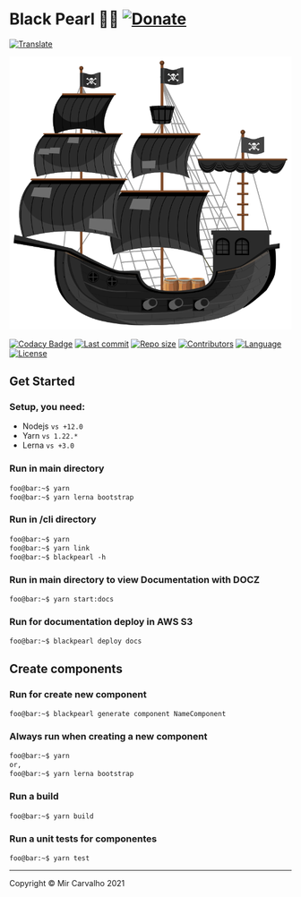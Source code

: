 # Black Pearl 🏴‍☠️ [![Donate](https://img.shields.io/badge/Donate-brightgreen.svg)](https://www.paypal.com/cgi-bin/webscr?cmd=_donations&business=BKXUAMJSNZN46&item_name=Thanks+for+Help+me%21&currency_code=BRL&source=url)

<!-- Translate -->

[![Translate](https://img.shields.io/badge/Translate-pt--br-blue.svg)](./README-pt-br.md)

<!-- Banner -->

[![Banner](./.github/assets/black-pearl.svg)](https://github.com/deppbrazil/black-pearl)

[![Codacy Badge](https://app.codacy.com/project/badge/Grade/a5099e9dcb8e4dff806f75da82123efd)](https://www.codacy.com/gh/deppbrazil/black-pearl/dashboard?utm_source=github.com&utm_medium=referral&utm_content=deppbrazil/black-pearl&utm_campaign=Badge_Grade) [![Last commit](https://img.shields.io/github/last-commit/deppbrazil/black-pearl.svg)](https://github.com/deppbrazil/black-pearl/commits/master) [![Repo size](https://img.shields.io/github/repo-size/deppbrazil/black-pearl.svg?color=brightgreen)](https://github.com/deppbrazil/black-pearl) [![Contributors](https://img.shields.io/github/contributors/deppbrazil/black-pearl.svg?color=blue)](https://github.com/deppbrazil/black-pearl/graphs/contributors) [![Language](https://img.shields.io/github/languages/top/deppbrazil/black-pearl.svg)](https://github.com/deppbrazil/black-pearl) [![License](https://img.shields.io/badge/license-MIT-blue.svg)](./LICENSE)

## Get Started

### Setup, you need:

-   Nodejs `vs +12.0`
-   Yarn `vs 1.22.*`
-   Lerna `vs +3.0`

### Run in main directory

```console
foo@bar:~$ yarn
foo@bar:~$ yarn lerna bootstrap
```

### Run in /cli directory

```console
foo@bar:~$ yarn
foo@bar:~$ yarn link
foo@bar:~$ blackpearl -h
```

### Run in main directory to view Documentation with DOCZ

```console
foo@bar:~$ yarn start:docs
```

### Run for documentation deploy in AWS S3

```console
foo@bar:~$ blackpearl deploy docs
```

## Create components

### Run for create new component

```console
foo@bar:~$ blackpearl generate component NameComponent
```

### Always run when creating a new component

```console
foo@bar:~$ yarn
or,
foo@bar:~$ yarn lerna bootstrap
```

### Run a build

```console
foo@bar:~$ yarn build
```

### Run a unit tests for componentes

```console
foo@bar:~$ yarn test
```

* * *

Copyright © Mir Carvalho 2021
